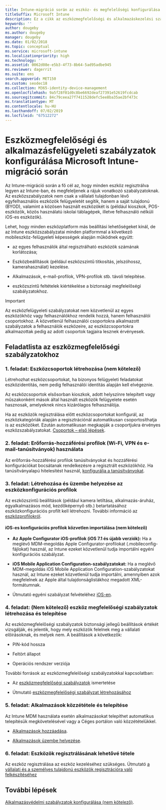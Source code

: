 ```yaml
---
title: Intune-migráció során az eszköz- és megfelelőségi konfigurálása
titleSuffix: Microsoft Intune
description: Ez a cikk az eszközmegfelelőségi és alkalmazáskezelési szabályzatok Microsoft Intune-migráció során történő konfigurálásához szükséges lépéseket ismerteti.
keywords: ''
author: dougeby
ms.author: dougeby
manager: dougeby
ms.date: 01/02/2018
ms.topic: conceptual
ms.service: microsoft-intune
ms.localizationpriority: high
ms.technology: ''
ms.assetid: 0062d08e-e5b3-4f73-8b64-5ad95adbe945
ms.reviewer: dagerrit
ms.suite: ems
search.appverid: MET150
ms.custom: seodec18
ms.collection: M365-identity-device-management
ms.openlocfilehash: 9a5f28f01d0c8be6692deaf27391e52619fcdcab
ms.sourcegitcommit: 84c79ceea27f7411528defc5ee8ba35ae2bf473c
ms.translationtype: MT
ms.contentlocale: hu-HU
ms.lasthandoff: 07/02/2019
ms.locfileid: "67512272"
---
```

# <a name="configure-device-compliance-and-app-management-policies-when-migrating-to-microsoft-intune"></a>Eszközmegfelelőségi és alkalmazásfelügyeleti szabályzatok konfigurálása Microsoft Intune-migráció során

Az Intune-migráció során a fő cél az, hogy minden eszköz regisztrálva legyen az Intune-ban, és megfeleljenek a rájuk vonatkozó szabályzatoknak. Az eszközszabályzatok nem csak a vállalati tulajdonban lévő egyfelhasználós eszközök felügyeletét segítik, hanem a saját tulajdonú (BYOD), valamint a közösen használt eszközökét is (például kioszkok, POS-eszközök, közös használatú iskolai táblagépek, illetve felhasználó nélküli iOS-es eszközök).

Lehet, hogy minden eszközplatform más beállítási lehetőségeket kínál, de az Intune eszközszabályzatai minden platformmal a következő mobileszköz-felügyeleti képességek alapján működnek együtt:

-   az egyes felhasználók által regisztrálható eszközök számának korlátozása;

-   Eszközbeállítások (például eszközszintű titkosítás, jelszóhossz, kamerahasználat) kezelése.

-   Alkalmazások, e-mail-profilok, VPN-profilok stb. távoli telepítése.

-   eszközszintű feltételek kiértékelése a biztonsági megfelelőségi szabályzatokhoz.

> [!IMPORTANT]
> Az eszközfelügyeleti szabályzatokat nem közvetlenül az egyes eszközökhöz vagy felhasználókhoz rendelik hozzá, hanem felhasználói csoportokhoz. A közvetlenül felhasználói csoportokra alkalmazott szabályzatok a felhasználók eszközeire, az eszközcsoportokra alkalmazottak pedig az adott csoportok tagjaira lesznek érvényesek.

## <a name="task-list-for-device-compliance-policies"></a>Feladatlista az eszközmegfelelőségi szabályzatokhoz

### <a name="task-1-add-device-groups-optional"></a>1\. feladat: Eszközcsoportok létrehozása (nem kötelező)

Létrehozhat eszközcsoportokat, ha bizonyos felügyeleti feladatokat eszközidentitás, nem pedig felhasználói identitás alapján kell elvégeznie.

Az eszközcsoportok elsősorban kioszkok, adott helyszínre telepített vagy műszakonként mások által használt eszközök felügyelete esetén hasznosak, amelyeknek nincs kizárólagos felhasználója.

Ha az eszközök regisztrálása előtt eszközcsoportokat konfigurál, az eszközkategóriák alapján a regisztrációnál automatikusan csoportosíthatja is az eszközöket. Ezután automatikusan megkapják a csoportjukra érvényes eszközszabályzatokat. [Csoportok – első lépések](groups-get-started.md).

### <a name="task-2-use-resource-access-profiles-wi-fi-vpn-and-email-certificates"></a>2\. feladat: Erőforrás-hozzáférési profilok (Wi-Fi, VPN és e-mail-tanúsítványok) használata

Az erőforrás-hozzáférési profilok tanúsítványokat és hozzáférési konfigurációkat bocsátanak rendelkezésre a regisztrált eszközökhöz. Ha tanúsítványalapú hitelesítést használ, [konfigurálja a tanúsítványokat](certificates-configure.md).

### <a name="task-3-create-and-deploy-device-configuration-profiles"></a>3\. feladat: Létrehozása és üzembe helyezése az eszközkonfigurációs profilok

Az eszközszintű beállítások (például kamera letiltása, alkalmazás-áruház, egyalkalmazásos mód, kezdőképernyő stb.) betartatásához eszközkonfigurációs profilt kell létrehozni. További információ az [eszközprofilokról](device-profiles.md).

#### <a name="directly-import-ios-configuration-profiles-optional"></a>iOS-es konfigurációs profilok közvetlen importálása (nem kötelező)

-   **Az Apple Configurator iOS-profilok (iOS 7.1 és újabb verziók):** Ha a meglévő MDM-megoldás Apple Configurator-profilokat (.mobileconfig-fájlokat) használ, az Intune ezeket közvetlenül tudja importálni egyéni konfigurációs szabályzat.

-   **iOS Mobile Application Configuration-szabályzatokat:** Ha a meglévő MDM-megoldás iOS Mobile Application Configuration-szabályzatokat használ, az Intune ezeket közvetlenül tudja importálni, amennyiben azok megfelelnek az Apple által tulajdonságlistákhoz megadott XML-formátumnak.

- Útmutató egyéni szabályzat felvételéhez [iOS-en](custom-settings-ios.md).

### <a name="task-4-create-and-deploy-device-compliance-policies-optional"></a>4\. feladat: (Nem kötelező) eszköz megfelelőségi szabályzatok létrehozása és telepítése

Az eszközmegfelelőségi szabályzatok biztonsági jellegű beállítások értékét vizsgálják, és jelentik, hogy mely eszközök felelnek meg a vállalati előírásoknak, és melyek nem. A beállítások a következők:

-   PIN-kód hossza

-   Feltört állapot

-   Operációs rendszer verziója

További források az eszközmegfelelőségi szabályzatokkal kapcsolatban:

-   Az [eszközmegfelelőségi szabályzatok](device-compliance.md) ismertetése

-   Útmutató [eszközmegfelelőségi szabályzat létrehozásához](device-compliance-get-started.md)

### <a name="task-5-publish-and-deploy-apps"></a>5\. feladat: Alkalmazások közzététele és telepítése

Az Intune MDM használata esetén alkalmazásokat telepíthet automatikus telepítésük megkövetelésével vagy a Céges portálon való közzétételükkel.

-   [Alkalmazások hozzáadása](apps-add.md).

-   [Alkalmazások üzembe helyezése](apps-deploy.md).

### <a name="task-6-enable-device-enrollment"></a>6\. feladat: Eszközök regisztrálásának lehetővé tétele

Az eszköz regisztrálása az eszköz kezeléséhez szükséges. Útmutató [a vállalati és a személyes tulajdonú eszközök regisztrációra való felkészítéséhez](device-enrollment.md)

## <a name="next-steps"></a>További lépések

[Alkalmazásvédelmi szabályzatok konfigurálása (nem kötelező)](migration-guide-app-protection-policies.md).
